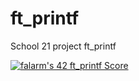# ft_printf
School 21 project ft_printf

[![falarm's 42 ft_printf Score](https://badge42.vercel.app/api/v2/cl23rylyn001609lbgc4t4lzn/project/2390315)](https://github.com/JaeSeoKim/badge42)
